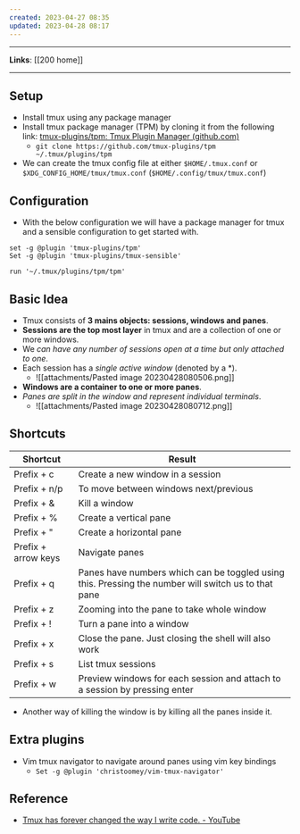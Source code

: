 ```yaml
---
created: 2023-04-27 08:35
updated: 2023-04-28 08:17
---
```

---
**Links**: [[200 home]]

---
## Setup
- Install tmux using any package manager
- Install tmux package manager (TPM) by cloning it from the following link: [tmux-plugins/tpm: Tmux Plugin Manager (github.com)](https://github.com/tmux-plugins/tpm)
	- `git clone https://github.com/tmux-plugins/tpm ~/.tmux/plugins/tpm`
- We can create the tmux config file at either `$HOME/.tmux.conf` or `$XDG_CONFIG_HOME/tmux/tmux.conf` (`$HOME/.config/tmux/tmux.conf`)

## Configuration
- With the below configuration we will have a package manager for tmux and a sensible configuration to get started with.
```
set -g @plugin 'tmux-plugins/tpm'
Set -g @plugin 'tmux-plugins/tmux-sensible'

run '~/.tmux/plugins/tpm/tpm'
```

## Basic Idea
- Tmux consists of **3 mains objects: sessions, windows and panes**.
- **Sessions are the top most layer** in tmux and are a collection of one or more windows.
- We *can have any number of sessions open at a time but only attached to one*.
- Each session has a *single active window* (denoted by a \*).
	- ![[attachments/Pasted image 20230428080506.png]]
- **Windows are a container to one or more panes**.
- *Panes are split in the window and represent individual terminals*.
	- ![[attachments/Pasted image 20230428080712.png]]

## Shortcuts
| Shortcut            | Result                                                                                              |
| ------------------- | --------------------------------------------------------------------------------------------------- |
| Prefix + c          | Create a new window in a session                                                                    |
| Prefix + n/p        | To move between windows next/previous                                                               |
| Prefix + &          | Kill a window                                                                                       |
| Prefix + %          | Create a vertical pane                                                                              |
| Prefix + "          | Create a horizontal pane                                                                            |
| Prefix + arrow keys | Navigate panes                                                                                      |
| Prefix + q          | Panes have numbers which can be toggled using this. Pressing the number will switch us to that pane |
| Prefix + z          | Zooming into the pane to take whole window                                                          |
| Prefix + !          | Turn a pane into a window                                                                           |
| Prefix + x          | Close the pane. Just closing the shell will also work                                               |
| Prefix + s          | List tmux sessions                                                                                  |
| Prefix + w          | Preview windows for each session and attach to a session by pressing enter                          |

- Another way of killing the window is by killing all the panes inside it.

## Extra plugins
- Vim tmux navigator to navigate around panes using vim key bindings
	- `Set -g @plugin 'christoomey/vim-tmux-navigator'`

## Reference
- [Tmux has forever changed the way I write code. - YouTube](https://www.youtube.com/watch?v=DzNmUNvnB04)